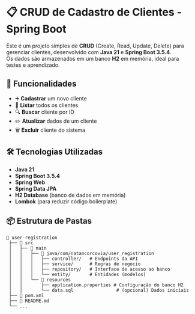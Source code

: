# 📋 CRUD de Cadastro de Clientes - Spring Boot

Este é um projeto simples de **CRUD** (Create, Read, Update, Delete) para gerenciar clientes, desenvolvido com **Java 21** e **Spring Boot 3.5.4**.  
Os dados são armazenados em um banco **H2** em memória, ideal para testes e aprendizado.

## 🚀 Funcionalidades

- ➕ **Cadastrar** um novo cliente
- 📄 **Listar** todos os clientes
- 🔍 **Buscar** cliente por ID
- ✏️ **Atualizar** dados de um cliente
- 🗑️ **Excluir** cliente do sistema

## 🛠️ Tecnologias Utilizadas

- **Java 21**
- **Spring Boot 3.5.4**
- **Spring Web**
- **Spring Data JPA**
- **H2 Database** (banco de dados em memória)
- **Lombok** (para reduzir código boilerplate)

## 📦 Estrutura de Pastas

```plaintext
📁 user-registration
 ├── 📁 src
 │   ├── 📁 main
 │   │   ├── 📁 java/com/natancorcovia/user_registration
 │   │   │   ├── controller/   # Endpoints da API
 │   │   │   ├── service/      # Regras de negócio
 │   │   │   ├── repository/   # Interface de acesso ao banco
 │   │   │   └── entity/       # Entidades (modelos)
 │   │   └── 📁 resources
 │   │       ├── application.properties # Configuração do banco H2
 │   │       └── data.sql                # (opcional) Dados iniciais
 ├── 📄 pom.xml
 ├── 📄 README.md
 └── ...
